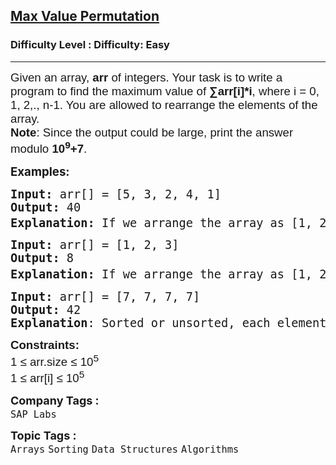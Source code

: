 <h2><a href="https://www.geeksforgeeks.org/problems/maximize-arrii-of-an-array0026/1?page=6&sortBy=submissions">Max Value Permutation</a></h2><h3>Difficulty Level : Difficulty: Easy</h3><hr><div class="problems_problem_content__Xm_eO"><p><span style="font-size: 14pt;"><span style="font-family: arial,helvetica,sans-serif;">Given an array,&nbsp;<strong>arr</strong>&nbsp;of&nbsp;integers. Your task is to write a program to find the maximum value of&nbsp;<strong>∑arr[i]*i</strong>, where i = 0, 1, 2,., n-1. You are allowed to rearrange the elements of the array.<strong><br>Note</strong>: Since the output could be large, print the answer modulo&nbsp;<strong>10<sup>9</sup>+7</strong>.</span></span></p>
<p><span style="font-size: 14pt;"><strong>Examples:</strong></span></p>
<pre><span style="font-size: 14pt;"><strong>Input:</strong> arr[] = [5, 3, 2, 4, 1]
<strong>Output:</strong> 40
<strong>Explanation: </strong>If we arrange the array as [1, 2, 3, 4, 5] then we can see that the minimum index will multiply with minimum number and maximum index will multiply with maximum number. So, 1*0 + 2*1 + 3*2 + 4*3 + 5*4 = 0+2+6+12+20 = 40 mod(10<sup>9</sup>+7) = 40
</span></pre>
<pre><span style="font-size: 14pt;"><strong>Input:</strong> arr[] = [1, 2, 3]
<strong>Output:</strong> 8 <br><strong>Explanation: </strong>If we arrange the array as [1, 2, 3], then the minimum index will multiply with the minimum number and the maximum index will multiply with the maximum number: 1*0 + 2*1 + 3*2 = 0 + 2 + 6 = 8 mod(10<sup style="font-family: -apple-system, BlinkMacSystemFont, 'Segoe UI', Roboto, Oxygen, Ubuntu, Cantarell, 'Open Sans', 'Helvetica Neue', sans-serif;">9</sup><span style="font-size: 14pt; font-family: -apple-system, BlinkMacSystemFont, 'Segoe UI', Roboto, Oxygen, Ubuntu, Cantarell, 'Open Sans', 'Helvetica Neue', sans-serif;">+7)</span> = 8.<strong style="font-family: -apple-system, BlinkMacSystemFont, 'Segoe UI', Roboto, Oxygen, Ubuntu, Cantarell, 'Open Sans', 'Helvetica Neue', sans-serif;"><br></strong></span></pre>
<pre><span style="font-size: 14pt;"><strong>Input:</strong> arr[] = [7, 7, 7, 7]
<strong>Output:</strong> 42<br><strong>Explanation</strong>: Sorted or unsorted, each element is 7. The sum becomes: 7 ∗ 0 + 7 ∗ 1 + 7 ∗ 2 + 7 ∗ 3 = 0 + 7 + 14 + 21 = 42 </span></pre>
<p><span style="font-size: 14pt;"><span style="font-family: arial, helvetica, sans-serif;"><strong>Constraints:</strong><br>1 ≤ arr.size ≤ 10<sup>5</sup><br>1 ≤ arr[i]&nbsp;≤ 10<sup>5</sup></span></span></p></div><p><span style=font-size:18px><strong>Company Tags : </strong><br><code>SAP Labs</code>&nbsp;<br><p><span style=font-size:18px><strong>Topic Tags : </strong><br><code>Arrays</code>&nbsp;<code>Sorting</code>&nbsp;<code>Data Structures</code>&nbsp;<code>Algorithms</code>&nbsp;